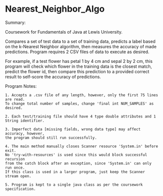 # Nearest_Neighbor_Algo

Summary:

Coursework for Fundamentals of Java at Lewis University.

Compares a set of test data to a set of training data, predicts a label based on the k-Nearest Neighbor algorithm, then measures the accuracy of made predictions.  Program requires 2 CSV files of data to execute as desired.  

For example, if a test flower has petal 1 by 4 cm and sepal 2 by 2 cm, this program will check which flower in the training data is the closest match, predict the flower id, then compare this prediction to a provided correct result to self-score the accuracy of predictions.
 
Program Notes:

    1. Accepts a .csv file of any length, however, only the first 75 lines are read.  
    To change total number of samples, change 'final int NUM_SAMPLES' as desired.

    2. Each test/training file should have 4 type double attributes and 1 String identifier.

    3. Imperfect data [missing fields, wrong data type] may affect accuracy, however, 
    the program should still run successfully.

    4. The main method manually closes Scanner resource 'System.in' before exit. 
    No 'try-with-resources' is used since this would block successful recursion
    from the catch block after an exception, since 'System.in' can only run once.
    If this class is used in a larger program, just keep the Scanner stream open.

    5. Program is kept to a single java class as per the coursework specification.
